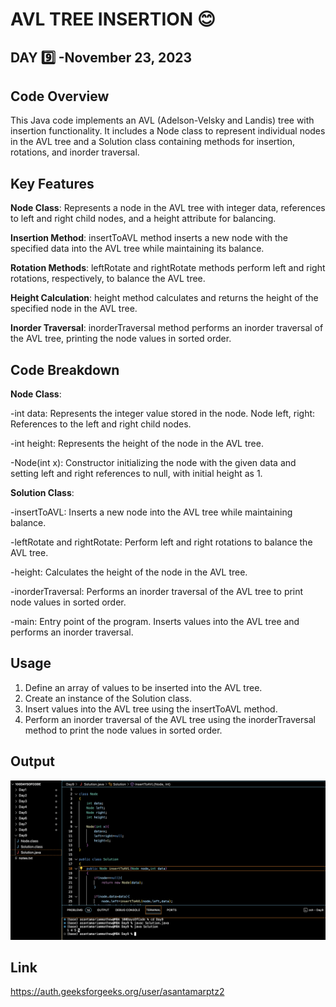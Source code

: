 # AVL TREE INSERTION :blush:
## DAY :nine: -November 23, 2023

## Code Overview
This Java code implements an AVL (Adelson-Velsky and Landis) tree with insertion functionality. It includes a Node class to represent individual nodes in the AVL tree and a Solution class containing methods for insertion, rotations, and inorder traversal.

## Key Features
**Node Class**: Represents a node in the AVL tree with integer data, references to left and right child nodes, and a height attribute for balancing.

**Insertion Method**: insertToAVL method inserts a new node with the specified data into the AVL tree while maintaining its balance.

**Rotation Methods**: leftRotate and rightRotate methods perform left and right rotations, respectively, to balance the AVL tree.

**Height Calculation**: height method calculates and returns the height of the specified node in the AVL tree.

**Inorder Traversal**: inorderTraversal method performs an inorder traversal of the AVL tree, printing the node values in sorted order.

## Code Breakdown
**Node Class**:

-int data: Represents the integer value stored in the node.
Node left, right: References to the left and right child nodes.

-int height: Represents the height of the node in the AVL tree.

-Node(int x): Constructor initializing the node with the given data and setting left and right references to null, with initial height as 1.

**Solution Class**:

-insertToAVL: Inserts a new node into the AVL tree while maintaining balance.

-leftRotate and rightRotate: Perform left and right rotations to balance the AVL tree.

-height: Calculates the height of the node in the AVL tree.

-inorderTraversal: Performs an inorder traversal of the AVL tree to print node values in sorted order.

-main: Entry point of the program. Inserts values into the AVL tree and performs an inorder traversal.

## Usage
1. Define an array of values to be inserted into the AVL tree.
2. Create an instance of the Solution class.
3. Insert values into the AVL tree using the insertToAVL method.
4. Perform an inorder traversal of the AVL tree using the inorderTraversal method to print the node values in sorted order.



## Output

![Reference Image](s9.png)

## Link
<https://auth.geeksforgeeks.org/user/asantamarptz2>